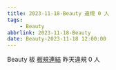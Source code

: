 ```yaml
---
title: 2023-11-18-Beauty 違規 0 人
tags:
    - Beauty
abbrlink: 2023-11-18-Beauty
date: Beauty-2023-11-18 12:00:00
---
```

Beauty 板 [板規連結](https://www.ptt.cc/bbs/Beauty/M.1630069980.A.84B.html)
昨天違規 0 人
